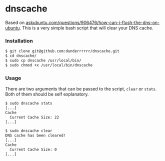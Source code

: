 # dnscache
Based on [askubuntu.com/questions/906476/how-can-i-flush-the-dns-on-ubuntu](https://askubuntu.com/questions/906476/how-can-i-flush-the-dns-on-ubuntu-17-04-solved). 
This is a very simple bash script that will clear your DNS cache.

### Installation
```sh
$ git clone git@github.com:dunderrrrrr/dnscache.git
$ cd dnscache/
$ sudo cp dnscache /usr/local/bin/
$ sudo chmod +x /usr/local/bin/dnscache
```
### Usage
There are two arguments that can be passed to the script, `clear` or `stats`. Both of them should be self explanatory. 
```sh
$ sudo dnscache stats
[...]
Cache
  Current Cache Size: 22
[...]
```
```sh
$ sudo dnscache clear
DNS cache has been cleared!
[...]
Cache
  Current Cache Size: 0
[...]
```


